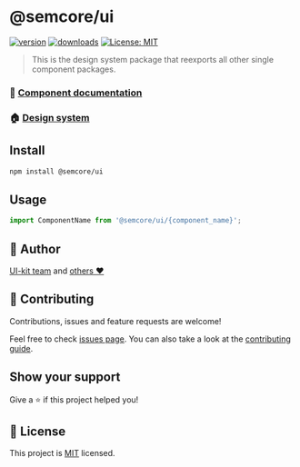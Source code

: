 # @semcore/ui

[![version](https://img.shields.io/npm/v/@semcore/ui.svg)](https://www.npmjs.com/@semcore/ui)
[![downloads](https://img.shields.io/npm/dt/@semcore/ui.svg)](https://www.npmjs.com/package/@semcore/ui)
[![License: MIT](https://img.shields.io/badge/License-MIT-green.svg)](https://github.com/semrush/intergalactic/blob/master/LICENSE)

> This is the design system package that reexports all other single component packages.

### 📖 [Component documentation](https://developer.semrush.com/intergalactic/internal/release/release-about/)

### 🏠 [Design system](https://developer.semrush.com/intergalactic/)

## Install

```sh
npm install @semcore/ui
```

## Usage

```jsx
import ComponentName from '@semcore/ui/{component_name}';
```

## 👤 Author

[UI-kit team](https://github.com/semrush/intergalactic/blob/master/MAINTAINERS) and [others ❤️](https://github.com/semrush/intergalactic/graphs/contributors)

## 🤝 Contributing

Contributions, issues and feature requests are welcome!

Feel free to check [issues page](https://github.com/semrush/intergalactic/issues). You can also take a look at the [contributing guide](https://github.com/semrush/intergalactic/blob/master/CONTRIBUTING.md).

## Show your support

Give a ⭐️ if this project helped you!

## 📝 License

This project is [MIT](https://github.com/semrush/intergalactic/blob/master/LICENSE) licensed.
